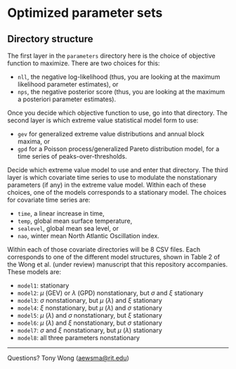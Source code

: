 # Optimized parameter sets

## Directory structure

The first layer in the `parameters` directory here is the choice of objective function to maximize. There are two choices for this:
* `nll`, the negative log-likelihood (thus, you are looking at the maximum likelihood parameter estimates), or
* `nps`, the negative posterior score (thus, you are looking at the maximum a posteriori parameter estimates).

Once you decide which objective function to use, go into that directory. The second layer is which extreme value statistical model form to use:
* `gev` for generalized extreme value distributions and annual block maxima, or
* `gpd` for a Poisson process/generalized Pareto distribution model, for a time series of peaks-over-thresholds.

Decide which extreme value model to use and enter that directory. The third layer is which covariate time series to use to modulate the nonstationary parameters (if any) in the extreme value model. Within each of these choices, one of the models corresponds to a stationary model. The choices for covariate time series are:
* `time`, a linear increase in time,
* `temp`, global mean surface temperature,
* `sealevel`, global mean sea level, or
* `nao`, winter mean North Atlantic Oscillation index.

Within each of those covariate directories will be 8 CSV files. Each corresponds to one of the different model structures, shown in Table 2 of the Wong et al. (under review) manuscript that this repository accompanies. These models are:
* `model1`: stationary
* `model2`: $\mu$ (GEV) or $\lambda$ (GPD) nonstationary, but $\sigma$ and $\xi$ stationary
* `model3`: $\sigma$ nonstationary, but $\mu$ ($\lambda$) and $\xi$ stationary
* `model4`: $\xi$ nonstationary, but $\mu$ ($\lambda$) and $\sigma$ stationary
* `model5`: $\mu$ ($\lambda$) and $\sigma$ nonstationary, but $\xi$ stationary
* `model6`: $\mu$ ($\lambda$) and $\xi$ nonstationary, but $\sigma$ stationary
* `model7`: $\sigma$ and $\xi$ nonstationary, but $\mu$ ($\lambda$) stationary
* `model8`: all three parameters nonstationary

---

Questions? Tony Wong (aewsma@rit.edu)
